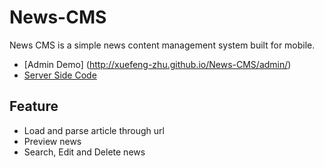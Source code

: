 News-CMS
===========
News CMS is a simple news content management system built for mobile. 

+ [Admin Demo] (http://xuefeng-zhu.github.io/News-CMS/admin/)
+ [Server Side Code](https://github.com/Xuefeng-Zhu/flask-news-api)

## Feature
+ Load and parse article through url
+ Preview news
+ Search, Edit and Delete news

